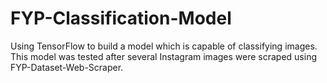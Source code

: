 # FYP-Classification-Model
Using TensorFlow to build a model which is capable of classifying images. This model was tested after several Instagram images were scraped using FYP-Dataset-Web-Scraper.
